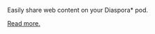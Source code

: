 Easily share web content on your Diaspora* pod.

<a href="http://arlogn.github.io/easyshare/">Read more.</a>
